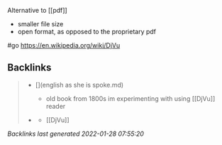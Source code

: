 Alternative to [[pdf]] 
-	smaller file size
-	open format, as opposed to the proprietary pdf

#go https://en.wikipedia.org/wiki/DjVu

## Backlinks

> - [](english as she is spoke.md)
>   - old book from 1800s im experimenting with using [[DjVu]] reader
>    
> - [](2021-01-20.md)
>   - [[DjVu]]

_Backlinks last generated 2022-01-28 07:55:20_
